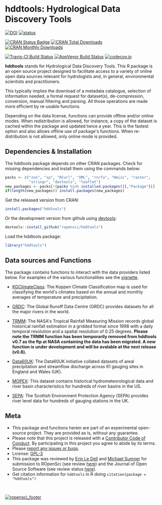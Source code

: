 
<!-- Edit the README.Rmd only!!! The README.md is generated automatically from README.Rmd. -->
hddtools: Hydrological Data Discovery Tools
===========================================

[![DOI](https://zenodo.org/badge/22423032.svg)](https://zenodo.org/badge/latestdoi/22423032) [![status](http://joss.theoj.org/papers/3287a12e7ce5d7e89938a6b4f56fc225/status.svg)](http://joss.theoj.org/papers/3287a12e7ce5d7e89938a6b4f56fc225)

[![CRAN Status Badge](http://www.r-pkg.org/badges/version/hddtools)](https://cran.r-project.org/package=hddtools) [![CRAN Total Downloads](http://cranlogs.r-pkg.org/badges/grand-total/hddtools)](https://cran.r-project.org/package=hddtools) [![CRAN Monthly Downloads](http://cranlogs.r-pkg.org/badges/hddtools)](https://cran.r-project.org/package=hddtools)

[![Travis-CI Build Status](https://travis-ci.org/ropensci/hddtools.svg?branch=master)](https://travis-ci.org/ropensci/hddtools) [![AppVeyor Build Status](https://ci.appveyor.com/api/projects/status/github/ropensci/hddtools?branch=master&svg=true)](https://ci.appveyor.com/project/ropensci/hddtools) [![codecov.io](https://codecov.io/github/ropensci/hddtools/coverage.svg?branch=master)](https://codecov.io/github/ropensci/hddtools?branch=master)

**hddtools** stands for Hydrological Data Discovery Tools. This R package is an open source project designed to facilitate access to a variety of online open data sources relevant for hydrologists and, in general, environmental scientists and practitioners.

This typically implies the download of a metadata catalogue, selection of information needed, a formal request for dataset(s), de-compression, conversion, manual filtering and parsing. All those operations are made more efficient by re-usable functions.

Depending on the data license, functions can provide offline and/or online modes. When redistribution is allowed, for instance, a copy of the dataset is cached within the package and updated twice a year. This is the fastest option and also allows offline use of package's functions. When re-distribution is not allowed, only online mode is provided.

Dependencies & Installation
---------------------------

The hddtools package depends on other CRAN packages. Check for missing dependencies and install them using the commands below:

``` r
packs <- c("zoo", "sp", "RCurl", "XML", "rnrfa", "Hmisc", "raster", 
           "stringr", "devtools", "leaflet")
new_packages <- packs[!(packs %in% installed.packages()[,"Package"])]
if(length(new_packages)) install.packages(new_packages)
```

Get the released version from CRAN:

``` r
install.packages("hddtools")
```

Or the development version from github using [devtools](https://github.com/hadley/devtools):

``` r
devtools::install_github("ropensci/hddtools")
```

Load the hddtools package:

``` r
library("hddtools")
```

Data sources and Functions
--------------------------

The package contains functions to interact with the data providers listed below. For examples of the various functionalities see the [vignette](vignettes/hddtools_vignette.Rmd).

-   [KGClimateClass](http://koeppen-geiger.vu-wien.ac.at/): The Koppen Climate Classification map is used for classifying the world's climates based on the annual and monthly averages of temperature and precipitation.

-   [GRDC](http://www.bafg.de/GRDC/EN/Home/homepage_node.html): The Global Runoff Data Centre (GRDC) provides datasets for all the major rivers in the world.

-   [TRMM](http://trmm.gsfc.nasa.gov/): The NASA's Tropical Rainfall Measuring Mission records global historical rainfall estimation in a gridded format since 1998 with a daily temporal resolution and a spatial resolution of 0.25 degrees. **Please note the TRMM function has been temporarily removed from hddtools v0.7 as the ftp at NASA containing the data has been migrated. A new function is under development and will be avalable at the next release (v0.8).**

-   [Data60UK](http://tdwg.catchment.org/datasets.html): The Data60UK initiative collated datasets of areal precipitation and streamflow discharge across 61 gauging sites in England and Wales (UK).

-   [MOPEX](http://tdwg.catchment.org/datasets.html): This dataset contains historical hydrometeorological data and river basin characteristics for hundreds of river basins in the US.

-   [SEPA](http://apps.sepa.org.uk/waterlevels/): The Scottish Environment Protection Agency (SEPA) provides river level data for hundreds of gauging stations in the UK.

Meta
----

-   This package and functions herein are part of an experimental open-source project. They are provided as is, without any guarantee.
-   Please note that this project is released with a [Contributor Code of Conduct](CONDUCT.md). By participating in this project you agree to abide by its terms.
-   Please [report any issues or bugs](https://github.com/ropensci/hddtools/issues).
-   License: [GPL-3](https://opensource.org/licenses/GPL-3.0)
-   This package was reviewed by [Erin Le Dell](https://github.com/ledell) and [Michael Sumner](https://github.com/mdsumner) for submission to ROpenSci (see review [here](https://github.com/ropensci/onboarding/issues/73)) and the Journal of Open Source Software (see review status [here](https://github.com/openjournals/joss-reviews/issues/56)).
-   Get citation information for `hddtools` in R doing `citation(package = "hddtools")`

<br/>

[![ropensci\_footer](https://ropensci.org/public_images/github_footer.png)](https://ropensci.org)
